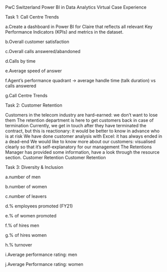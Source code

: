 PwC Switzerland Power BI in Data Analytics Virtual Case Experience

Task 1: Call Centre Trends


a.Create a dashboard in Power BI for Claire that reflects all relevant Key Performance Indicators (KPIs) and metrics in the dataset.

b.Overall customer satisfaction

c.Overall calls answered/abandoned

d.Calls by time

e.Average speed of answer

f.Agent’s performance quadrant -> average handle time (talk duration) vs calls answered

g.Call Centre Trends


Task 2: Customer Retention


Customers in the telecom industry are hard-earned: we don’t want to lose them
The retention department is here to get customers back in case of termination
Currently, we get in touch after they have terminated the contract, but this is reactionary: it would be better to know in advance who is at risk
We have done customer analysis with Excel: it has always ended in a dead-end
We would like to know more about our customers: visualised clearly so that it’s self-explanatory for our management The Retentions Manager has provided some information, have a look through the resource section.
Customer Retention Customer Retention

Task 3: Diversity & Inclusion


a.number of men

b.number of women

c.number of leavers

d.% employees promoted (FY21)

e.% of women promoted

f.% of hires men

g.% of hires women

h.% turnover

i.Average performance rating: men

j.Average Performance rating: women

